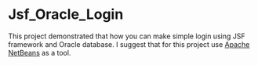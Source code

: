 # Jsf_Oracle_Login
This project demonstrated that how you can make simple login using JSF framework and Oracle database. I suggest that for this project use [Apache NetBeans](https://netbeans.apache.org/) as a tool.
